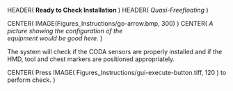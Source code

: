 HEADER( __Ready to Check Installation__ )
HEADER( *Quasi-Freefloating* )

CENTER( IMAGE(Figures_Instructions/go-arrow.bmp, 300) )
CENTER( *A picture showing the configuration of the <br> equipment would be good here.* )

The system will check if the CODA sensors are properly installed and if the HMD, tool 
and chest markers are positioned appropriately.
 
CENTER( Press IMAGE( Figures_Instructions/gui-execute-button.tiff, 120 ) to perform check. )

